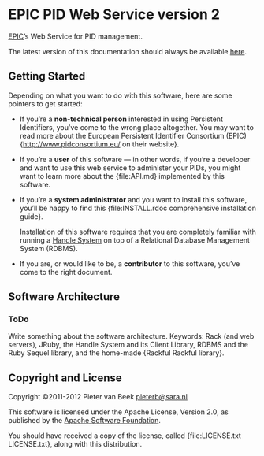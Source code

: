 EPIC PID Web Service version 2
==============================

[EPIC](http://www.pidconsortium.eu/)’s Web Service for PID management.

The latest version of this documentation should always be available
[here](http://catchplus.github.com/EPIC-API-v2/).

Getting Started
---------------

Depending on what you want to do with this software, here are some pointers to
get started:

*   If you’re a <strong>non-technical person</strong> interested in using Persistent Identifiers,
    you’ve come to the wrong place altogether. You may want to read more about
    the European Persistent Identifier Consortium (EPIC)
    {http://www.pidconsortium.eu/ on their website}.

*   If you’re a <strong>user</strong> of this software — in other words, if you’re a
    developer and want to use this web service to administer your PIDs, you might
    want to learn more about the {file:API.md} implemented by this software.

*   If you’re a <strong>system administrator</strong> and you want to install this
    software, you’ll be happy to find this
    {file:INSTALL.rdoc comprehensive installation guide}.

    Installation of this software requires that you are completely familiar with
    running a [Handle System](http://www.handle.net/) on top of a Relational
    Database Management System (RDBMS).

*   If you are, or would like to be, a <strong>contributor</strong> to this
    software, you’ve come to the right document.

Software Architecture
---------------------

### ToDo

Write something about the software architecture. Keywords: Rack (and web
servers), JRuby, the Handle System and its Client Library, RDBMS and the
Ruby Sequel library, and the home-made {Rackful Rackful library}.

Copyright and License
---------------------

Copyright ©2011-2012 Pieter van Beek <pieterb@sara.nl>

This software is licensed under the Apache License, Version 2.0, as published
by the [Apache Software Foundation](http://www.apache.org).

You should have received a copy of the license, called
{file:LICENSE.txt LICENSE.txt}, along with this distribution.
